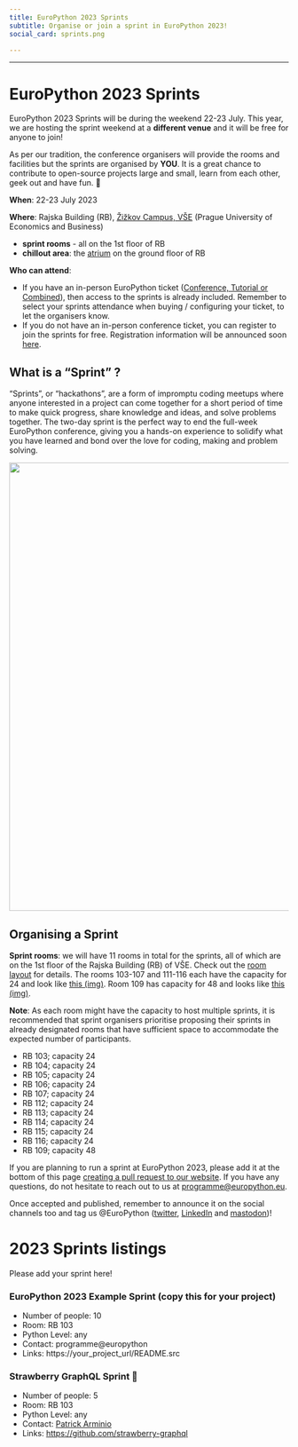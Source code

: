 ```yaml
---
title: EuroPython 2023 Sprints
subtitle: Organise or join a sprint in EuroPython 2023!
social_card: sprints.png

---
```


<!-- <div style={{textAlign: "center"}}>
  <Note>EuroPython 2023 Sprint Info </Note>
</div>

- **ROOMS**
  - Sprint Room 1: ****
  - Sprint Room 2: ****
  - Sprint Room 3: ****
  - Quiet Room: ****

- **SCHEDULE** -->

---

# EuroPython 2023 Sprints #

EuroPython 2023 Sprints will be during the weekend 22-23 July. This year, we are hosting the sprint weekend at a **different venue** and it will be free for anyone to join!

As per our tradition, the conference organisers will provide the rooms and facilities but the sprints are organised by **YOU**. It is a great chance to contribute to open-source projects large and small, learn from each other, geek out and have fun. 🐍

**When**: 22-23 July 2023

**Where**: Rajska Building (RB), [Žižkov Campus, VŠE](https://www.vse.cz/english/about-vse/profile/campus/) (Prague University of Economics and Business)
- **sprint rooms** - all on the 1st floor of RB
- **chillout area**: the [atrium](https://drive.google.com/file/d/19qKwC7fmxupRINP5Pvj6Npe_eq0czI6Y/view?usp=sharing) on the ground floor of RB

<!-- TODO: link map / page about sprint venue -->
**Who can attend**:
- If you have an in-person EuroPython ticket ([Conference, Tutorial or Combined](s#ticket-types)), then access to the sprints is already included. Remember to select your sprints attendance when buying / configuring your ticket, to let the organisers know.
- If you do not have an in-person conference ticket, you can register to join the sprints for free. Registration information will be announced soon [here](tickets#sprint-tickets).

## What is a “Sprint” ?

 “Sprints”, or “hackathons”, are a form of impromptu coding meetups where anyone interested in a project can come together for a short period of time to make quick progress, share knowledge and ideas, and solve problems together. The two-day sprint is the perfect way to end the full-week EuroPython conference, giving you a hands-on experience to solidify what you have learned and bond over the love for coding, making and problem solving.  

<img src="/img/sprint_collection.png__2420x1619_q85_crop_subsampling-2_upscale.png" width="1210" height="808"   />


## Organising a Sprint

**Sprint rooms**: we will have 11 rooms in total for the sprints, all of which are on the 1st floor of the Rajska Building (RB) of VŠE. Check out the [room layout](https://drive.google.com/file/d/1N2Q_jB3j4LRXS15WJI2STlXvBkGABbgC/view?usp=sharing) for details. The rooms 103-107 and 111-116 each have the capacity for 24 and look like [this (img)](https://drive.google.com/file/d/1J2ffugSUZcx4oZO6LGMsUjPL1Z2ZrWw1/view?usp=sharing). Room 109 has capacity for 48 and looks like [this (img)](https://drive.google.com/file/d/1iVOMcF5IxSGH4TgpDoby1bEQDBMLWhhP/view?usp=sharing).

**Note**: As each room might have the capacity to host multiple sprints, it is recommended that sprint organisers prioritise proposing their sprints in already designated rooms that have sufficient space to accommodate the expected number of participants.

- RB 103; capacity 24
- RB 104; capacity 24
- RB 105; capacity 24
- RB 106; capacity 24
- RB 107; capacity 24
- RB 112; capacity 24
- RB 113; capacity 24
- RB 114; capacity 24
- RB 115; capacity 24
- RB 116; capacity 24
- RB 109; capacity 48

If you are planning to run a sprint at EuroPython 2023, please add it at the bottom of this page [creating a pull request to our website](https://github.com/EuroPython/website/blob/main/data/pages-content/sprints.md). If you have any questions, do not hesitate to reach out to us at programme@europython.eu.

Once accepted and published, remember to announce it on the social channels too and tag us @EuroPython ([twitter](https://twitter.com/europython), [LinkedIn](https://www.linkedin.com/company/europython/) and [mastodon](https://fosstodon.org/@europython))!

# 2023 Sprints listings

Please add your sprint here!

### EuroPython 2023 Example Sprint (copy this for your project)

- Number of people: 10
- Room: RB 103
- Python Level: any
- Contact: programme@europython
- Links: https://your_project_url/README.src


### Strawberry GraphQL Sprint 🍓
- Number of people: 5
- Room: RB 103
- Python Level: any
- Contact:  [Patrick Arminio](https://github.com/patrick91)
- Links: https://github.com/strawberry-graphql
